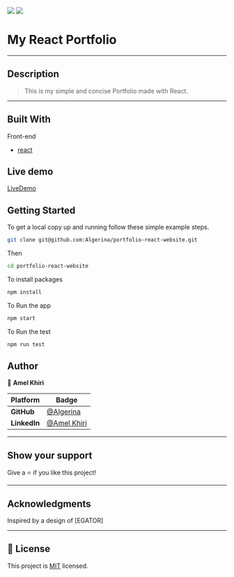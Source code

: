 ![](https://img.shields.io/badge/Microverse-blueviolet)
![](https://img.shields.io/static/v1?label=BY&message=Algerina&color=pink)


# My React Portfolio

<hr>

## Description

> This is my simple and concise Portfolio made with React.
<hr>


 

## Built With

Front-end
- [react](https://reactjs.org/) 

## Live demo

[LiveDemo](https://amelkhiri-portfolio.netlify.app)

## Getting Started

To get a local copy up and running follow these simple example steps.

```sh
git clone git@github.com:Algerina/portfolio-react-website.git 
```

Then 
```sh
cd portfolio-react-website
```

To install packages
```sh 
npm install
``` 

To Run the app
```sh 
npm start
```

To Run the test
```sh 
npm run test
```


 ## Author

 👤 **Amel Khiri**

 Platform | Badge |
 --- | --- |
 **GitHub**  | [@Algerina](https://github.com/Algerina)
 **LinkedIn** | [@Amel Khiri](https://www.linkedin.com/in/amel-khiri/)
<hr>

 
## Show your support

Give a ⭐️ if you like this project!
<hr>

## Acknowledgments

Inspired by a design of [EGATOR]

<hr>

## 📝 License

This project is [MIT](./MIT.md) licensed.

